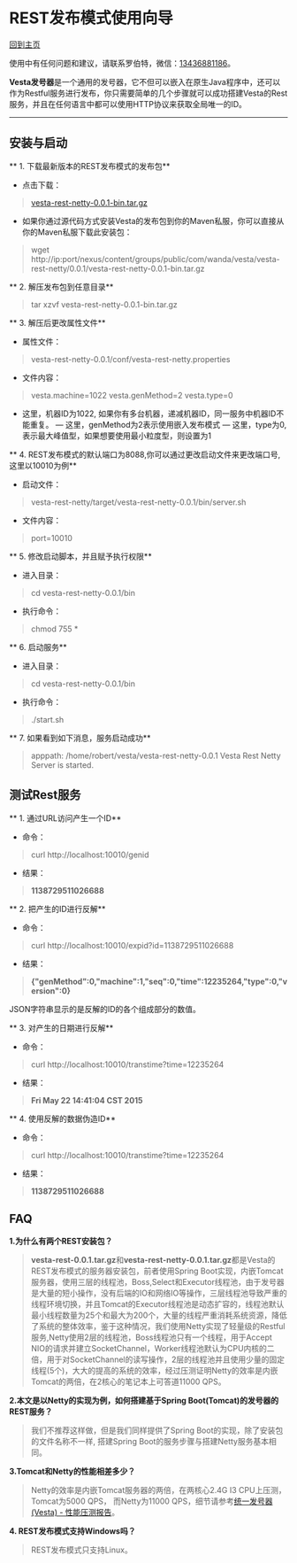 # REST发布模式使用向导

[回到主页](Vesta.html)

使用中有任何问题和建议，请联系罗伯特，微信：[13436881186]()。

**Vesta发号器**是一个通用的发号器，它不但可以嵌入在原生Java程序中，还可以作为Restful服务进行发布，你只需要简单的几个步骤就可以成功搭建Vesta的Rest服务，并且在任何语言中都可以使用HTTP协议来获取全局唯一的ID。

-------------------

## 安装与启动

** 1. 下载最新版本的REST发布模式的发布包**

- 点击下载：

>[vesta-rest-netty-0.0.1-bin.tar.gz](../bin/vesta-rest-netty-0.0.1-bin.tar.gz)

- 如果你通过源代码方式安装Vesta的发布包到你的Maven私服，你可以直接从你的Maven私服下载此安装包：

>wget http://ip:port/nexus/content/groups/public/com/wanda/vesta/vesta-rest-netty/0.0.1/vesta-rest-netty-0.0.1-bin.tar.gz

** 2. 解压发布包到任意目录**

>tar xzvf vesta-rest-netty-0.0.1-bin.tar.gz

** 3. 解压后更改属性文件**

- 属性文件：

>vesta-rest-netty-0.0.1/conf/vesta-rest-netty.properties

- 文件内容：

>vesta.machine=1022
vesta.genMethod=2
vesta.type=0

- 这里，机器ID为1022, 如果你有多台机器，递减机器ID，同一服务中机器ID不能重复。
— 这里，genMethod为2表示使用嵌入发布模式
— 这里，type为0, 表示最大峰值型，如果想要使用最小粒度型，则设置为1

** 4. REST发布模式的默认端口为8088,你可以通过更改启动文件来更改端口号,这里以10010为例**

- 启动文件：

>vesta-rest-netty/target/vesta-rest-netty-0.0.1/bin/server.sh

- 文件内容：

>port=10010


** 5. 修改启动脚本，并且赋予执行权限**

- 进入目录：

>cd vesta-rest-netty-0.0.1/bin

- 执行命令：

>chmod 755 *

** 6. 启动服务**

- 进入目录：

>cd vesta-rest-netty-0.0.1/bin

- 执行命令：

>./start.sh

** 7. 如果看到如下消息，服务启动成功**

>apppath: /home/robert/vesta/vesta-rest-netty-0.0.1
Vesta Rest Netty Server is started.

## 测试Rest服务

** 1. 通过URL访问产生一个ID**

- 命令：

>curl http://localhost:10010/genid

- 结果：

>**1138729511026688**

** 2. 把产生的ID进行反解**

- 命令：

>curl http://localhost:10010/expid?id=1138729511026688

- 结果：

>**{"genMethod":0,"machine":1,"seq":0,"time":12235264,"type":0,"version":0}**


JSON字符串显示的是反解的ID的各个组成部分的数值。

** 3. 对产生的日期进行反解**

- 命令：

>curl http://localhost:10010/transtime?time=12235264

- 结果：

>**Fri May 22 14:41:04 CST 2015**

** 4. 使用反解的数据伪造ID**

- 命令：

>curl http://localhost:10010/transtime?time=12235264

- 结果：

>**1138729511026688**

## FAQ

**1.为什么有两个REST安装包？**

>**vesta-rest-0.0.1.tar.gz**和**vesta-rest-netty-0.0.1.tar.gz**都是Vesta的REST发布模式的服务器安装包，前者使用Spring Boot实现，内嵌Tomcat服务器，使用三层的线程池，Boss,Select和Executor线程池，由于发号器是大量的短小操作，没有后端的IO和网络IO等操作，三层线程池导致严重的线程环境切换，并且Tomcat的Executor线程池是动态扩容的，线程池默认最小线程数量为25个和最大为200个，大量的线程严重消耗系统资源，降低了系统的整体效率，鉴于这种情况，我们使用Netty实现了轻量级的Restful服务,Netty使用2层的线程池，Boss线程池只有一个线程，用于Accept NIO的请求并建立SocketChannel，Worker线程池默认为CPU内核的二倍，用于对SocketChannel的读写操作，2层的线程池并且使用少量的固定线程(5个)，大大的提高的系统的效率，经过压测证明Netty的效率是内嵌Tomcat的两倍，在2核心的笔记本上可答道11000 QPS。

**2.本文是以Netty的实现为例，如何搭建基于Spring Boot(Tomcat)的发号器的REST服务？**

>我们不推荐这样做，但是我们同样提供了Spring Boot的实现，除了安装包的文件名称不一样, 搭建Spring Boot的服务步骤与搭建Netty服务基本相同。

**3.Tomcat和Netty的性能相差多少？**

>Netty的效率是内嵌Tomcat服务器的两倍，在两核心2.4G I3 CPU上压测，Tomcat为5000 QPS， 而Netty为11000 QPS，细节请参考<a href="统一发号器(Vesta) - 性能压测报告.html" target="_blank">统一发号器(Vesta) - 性能压测报告</a>。

**4. REST发布模式支持Windows吗？**

> REST发布模式只支持Linux。

